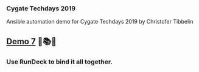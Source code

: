 ### Cygate Techdays 2019
Ansible automation demo for Cygate Techdays 2019 by Christofer Tibbelin
## [Demo 7](demo7/) :runner::books::grin:
### Use RunDeck to bind it all together.

